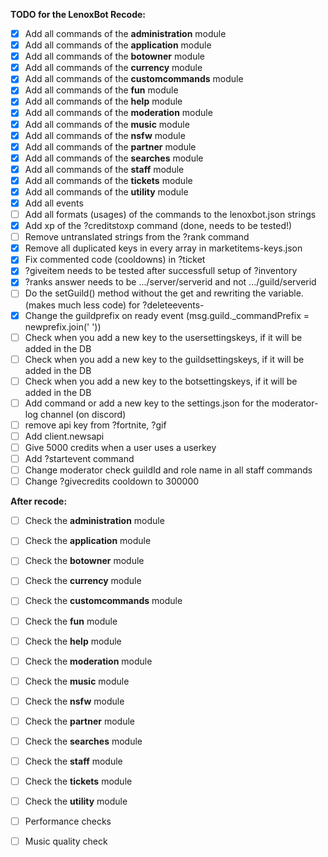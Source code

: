 **TODO for the LenoxBot Recode:**
- [X] Add all commands of the **administration** module
- [X] Add all commands of the **application** module
- [X] Add all commands of the **botowner** module
- [X] Add all commands of the **currency** module
- [X] Add all commands of the **customcommands** module
- [X] Add all commands of the **fun** module
- [X] Add all commands of the **help** module
- [X] Add all commands of the **moderation** module
- [X] Add all commands of the **music** module
- [X] Add all commands of the **nsfw** module
- [X] Add all commands of the **partner** module
- [X] Add all commands of the **searches** module
- [X] Add all commands of the **staff** module
- [X] Add all commands of the **tickets** module
- [X] Add all commands of the **utility** module
- [X] Add all events
- [ ] Add all formats (usages) of the commands to the lenoxbot.json strings
- [X] Add xp of the ?creditstoxp command (done, needs to be tested!)
- [ ] Remove untranslated strings from the ?rank command
- [X] Remove all duplicated keys in every array in marketitems-keys.json
- [X] Fix commented code (cooldowns) in ?ticket
- [X] ?giveitem needs to be tested after successfull setup of ?inventory
- [X] ?ranks answer needs to be .../server/serverid and not .../guild/serverid
- [ ] Do the setGuild() method without the get and rewriting the variable. (makes much less code) for ?deleteevents-
- [X] Change the guildprefix on ready event (msg.guild._commandPrefix = newprefix.join(' '))
- [ ] Check when you add a new key to the usersettingskeys, if it will be added in the DB
- [ ] Check when you add a new key to the guildsettingskeys, if it will be added in the DB
- [ ] Check when you add a new key to the botsettingskeys, if it will be added in the DB
- [ ] Add command or add a new key to the settings.json for the moderator-log channel (on discord)
- [ ] remove api key from ?fortnite, ?gif
- [ ] Add client.newsapi
- [ ] Give 5000 credits when a user uses a userkey
- [ ] Add ?startevent command
- [ ] Change moderator check guildId and role name in all staff commands
- [ ] Change ?givecredits cooldown to 300000

**After recode:**
- [ ] Check the **administration** module
- [ ] Check the **application** module
- [ ] Check the **botowner** module
- [ ] Check the **currency** module
- [ ] Check the **customcommands** module
- [ ] Check the **fun** module
- [ ] Check the **help** module
- [ ] Check the **moderation** module
- [ ] Check the **music** module
- [ ] Check the **nsfw** module
- [ ] Check the **partner** module
- [ ] Check the **searches** module
- [ ] Check the **staff** module
- [ ] Check the **tickets** module
- [ ] Check the **utility** module
- [ ] Performance checks
- [ ] Music quality check


